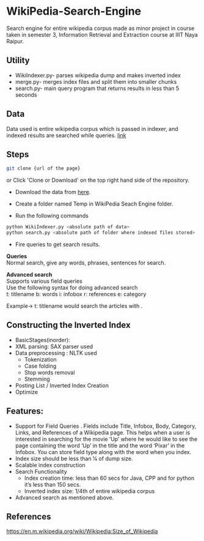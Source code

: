 # WikiPedia-Search-Engine
Search  engine for entire wikipedia corpus made as minor project in course taken in semester 3, Information Retrieval and Extraction course at IIIT Naya Raipur.

## Utility
* WikiIndexer.py- parses wikipedia dump and makes inverted index
* merge.py- merges index files and split them into smaller chunks
* search.py- main query program that returns results in less than 5 seconds

## Data
Data used is entire wikipedia corpus which is passed in indexer, and indexed results are searched while queries.
[link](https://drive.google.com/file/d/1QMpM1CSn6j8Hwu5AabTqTQ1km9xCzSEV/view?usp=sharing)

## Steps
```bash
git clone {url of the page}
```
or
Click 'Clone or Download' on the top right hand side of the repository.

* Download the data from [here](https://drive.google.com/file/d/1QMpM1CSn6j8Hwu5AabTqTQ1km9xCzSEV/view?usp=sharing).

* Create a folder named Temp in WikiPedia Seach Engine folder.

* Run the following commands
```bash
python WikiIndexer.py <absolute path of data>
python search.py <absolute path of folder where indexed files stored>
```
* Fire queries to get search results.

**Queries** <br>
Normal search, give any words, phrases, sentences for search.

**Advanced search** <br>
Supports various field queries <br>
Use the following syntax for doing advanced search <br>
t: titlename b: words i: infobox r: references e: category  <br>

Example->  t: titlename would search the articles with <titlename>.


## Constructing the Inverted Index
* BasicStages(inorder):
* XML parsing: SAX parser used
* Data preprocessing 
: NLTK used
  * Tokenization 
  * Case folding
  * Stop words removal
  * Stemming
* Posting List / Inverted Index Creation
* Optimize

## Features:
* Support for Field Queries . Fields include Title, Infobox, Body, Category, Links, and
References of a Wikipedia page. This helps when a user is interested in searching for
the movie ‘Up’ where he would like to see the page containing the word ‘Up’ in the title
and the word ‘Pixar’ in the Infobox. You can store field type along with the word when
you index.
* Index size should be less than 1⁄4 of dump size. 
* Scalable index construction 
* Search Functionality
  * Index creation time: less than 60 secs for Java, CPP and for python it’s less than 150
secs.
  * Inverted index size: 1/4th of entire wikipedia corpus
* Advanced search as mentioned above.



## References
https://en.m.wikipedia.org/wiki/Wikipedia:Size_of_Wikipedia
